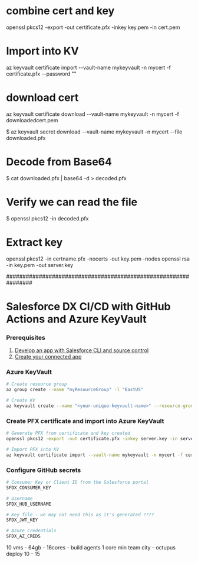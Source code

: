 

# combine cert and key
openssl pkcs12 -export -out certificate.pfx -inkey key.pem -in cert.pem

# Import into KV
az keyvault certificate import --vault-name mykeyvault -n mycert -f certificate.pfx --password "<password>"

# download cert
az keyvault certificate download --vault-name mykeyvault -n mycert -f downloadedcert.pem

$ az keyvault secret download --vault-name mykeyvault -n mycert --file downloaded.pfx

# Decode from Base64
$ cat downloaded.pfx | base64 -d > decoded.pfx

# Verify we can read the file
$ openssl pkcs12 -in decoded.pfx

# Extract key
openssl pkcs12 -in certname.pfx -nocerts -out key.pem -nodes
openssl rsa -in key.pem -out server.key 

################################################################

# Salesforce DX CI/CD with GitHub Actions and Azure KeyVault

### Prerequisites

1. [Develop an app with Salesforce CLI and source control](https://trailhead.salesforce.com/content/learn/projects/develop-app-with-salesforce-cli-and-source-control)
2. [Create your connected app](https://trailhead.salesforce.com/content/learn/modules/sfdx_travis_ci/sfdx_travis_ci_connected_app?trail_id=sfdx_get_started)

### Azure KeyVault

```bash
# Create resource group
az group create --name "myResourceGroup" -l "EastUS"

# Create KV
az keyvault create --name "<your-unique-keyvault-name>" --resource-group "myResourceGroup" --location "EastUS"
```

### Create PFX certificate and import into Azure KeyVault

```bash
# Generate PFX from certificate and key created
openssl pkcs12 -export -out certificate.pfx -inkey server.key -in server.crt

# Import PFX into KV
az keyvault certificate import --vault-name mykeyvault -n mycert -f certificate.pfx --password "<password>"

```

### Configure GitHub secrets

```bash
# Consumer Key or Client ID from the Salesforce portal 
SFDX_CONSUMER_KEY

# Username
SFDX_HUB_USERNAME

# Key file - we may not need this as it's generated ????
SFDX_JWT_KEY

# Azure credentials
SFDX_AZ_CREDS
```

10 vms - 64gb - 16cores - build agents 1 core min 
team city - octupus deploy
10 - 15 